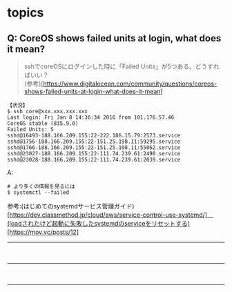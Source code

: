 # topics

## Q: CoreOS shows failed units at login, what does it mean?
> sshでcoreOSにログインした時に「Failed Units」が5つある。どうすればいい？  
(参考)[https://www.digitalocean.com/community/questions/coreos-shows-failed-units-at-login-what-does-it-mean]  
```
【状況】
$ ssh core@xxx.xxx.xxx.xxx
Last login: Fri Jan 8 14:36:34 2016 from 101.176.57.46
CoreOS stable (835.9.0)
Failed Units: 5
sshd@16493-188.166.209.155:22-222.186.15.79:2573.service
sshd@1756-188.166.209.155:22-151.25.198.11:59295.service
sshd@1766-188.166.209.155:22-151.25.198.11:55062.service
sshd@23027-188.166.209.155:22-111.74.239.61:2490.service
sshd@23028-188.166.209.155:22-111.74.239.61:2039.service
```

A: 
```
# より多くの情報を見るには
$ systemctl --failed

```
参考:(はじめてのsystemdサービス管理ガイド)[https://dev.classmethod.jp/cloud/aws/service-control-use-systemd/]　(loadされたけど起動に失敗したsystemdのserviceをリセットする)[https://mov.vc/posts/12]
　  
- - - 
　  
- - - 
　  
- - - 
　  





